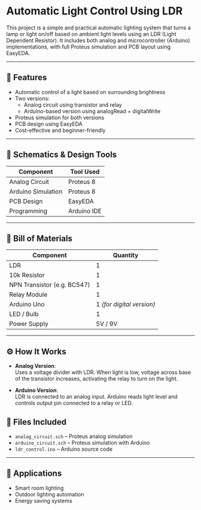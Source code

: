 # Automatic Light Control Using LDR

This project is a simple and practical automatic lighting system that turns a lamp or light on/off based on ambient light levels using an LDR (Light Dependent Resistor). It includes both analog and microcontroller (Arduino) implementations, with full Proteus simulation and PCB layout using EasyEDA.

---

## 🔧 Features

- Automatic control of a light based on surrounding brightness
- Two versions:
  - Analog circuit using transistor and relay
  - Arduino-based version using analogRead + digitalWrite
- Proteus simulation for both versions
- PCB design using EasyEDA
- Cost-effective and beginner-friendly

---

## 📐 Schematics & Design Tools

| Component         | Tool Used     |
|-------------------|---------------|
| Analog Circuit    | Proteus 8     |
| Arduino Simulation| Proteus 8     |
| PCB Design        | EasyEDA       |
| Programming       | Arduino IDE   |

---

## 🧰 Bill of Materials

| Component        | Quantity |
|------------------|----------|
| LDR              | 1        |
| 10k Resistor     | 1        |
| NPN Transistor (e.g. BC547) | 1 |
| Relay Module     | 1        |
| Arduino Uno      | 1 *(for digital version)* |
| LED / Bulb       | 1        |
| Power Supply     | 5V / 9V  |

---

## ⚙️ How It Works

- **Analog Version**:  
  Uses a voltage divider with LDR. When light is low, voltage across base of the transistor increases, activating the relay to turn on the light.

- **Arduino Version**:  
  LDR is connected to an analog input. Arduino reads light level and controls output pin connected to a relay or LED.
  

## 💾 Files Included

- `analog_circuit.sch` – Proteus analog simulation
- `arduino_circuit.sch` – Proteus simulation with Arduino
- `ldr_control.ino` – Arduino source code

---

## 📌 Applications

- Smart room lighting
- Outdoor lighting automation
- Energy saving systems


